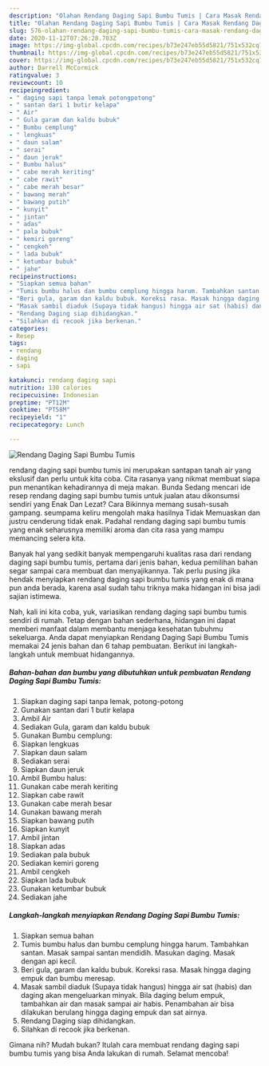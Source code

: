 ```yaml
---
description: "Olahan Rendang Daging Sapi Bumbu Tumis | Cara Masak Rendang Daging Sapi Bumbu Tumis Yang Sedap"
title: "Olahan Rendang Daging Sapi Bumbu Tumis | Cara Masak Rendang Daging Sapi Bumbu Tumis Yang Sedap"
slug: 576-olahan-rendang-daging-sapi-bumbu-tumis-cara-masak-rendang-daging-sapi-bumbu-tumis-yang-sedap
date: 2020-11-12T07:26:28.703Z
image: https://img-global.cpcdn.com/recipes/b73e247eb55d5821/751x532cq70/rendang-daging-sapi-bumbu-tumis-foto-resep-utama.jpg
thumbnail: https://img-global.cpcdn.com/recipes/b73e247eb55d5821/751x532cq70/rendang-daging-sapi-bumbu-tumis-foto-resep-utama.jpg
cover: https://img-global.cpcdn.com/recipes/b73e247eb55d5821/751x532cq70/rendang-daging-sapi-bumbu-tumis-foto-resep-utama.jpg
author: Darrell McCormick
ratingvalue: 3
reviewcount: 10
recipeingredient:
- " daging sapi tanpa lemak potongpotong"
- " santan dari 1 butir kelapa"
- " Air"
- " Gula garam dan kaldu bubuk"
- " Bumbu cemplung"
- " lengkuas"
- " daun salam"
- " serai"
- " daun jeruk"
- " Bumbu halus"
- " cabe merah keriting"
- " cabe rawit"
- " cabe merah besar"
- " bawang merah"
- " bawang putih"
- " kunyit"
- " jintan"
- " adas"
- " pala bubuk"
- " kemiri goreng"
- " cengkeh"
- " lada bubuk"
- " ketumbar bubuk"
- " jahe"
recipeinstructions:
- "Siapkan semua bahan"
- "Tumis bumbu halus dan bumbu cemplung hingga harum. Tambahkan santan. Masak sampai santan mendidih. Masukan daging. Masak dengan api kecil."
- "Beri gula, garam dan kaldu bubuk. Koreksi rasa. Masak hingga daging empuk dan bumbu meresap."
- "Masak sambil diaduk (Supaya tidak hangus) hingga air sat (habis) dan daging akan mengeluarkan minyak. Bila daging belum empuk, tambahkan air dan masak sampai air habis. Penambahan air bisa dilakukan berulang hingga daging empuk dan sat airnya."
- "Rendang Daging siap dihidangkan."
- "Silahkan di recook jika berkenan."
categories:
- Resep
tags:
- rendang
- daging
- sapi

katakunci: rendang daging sapi 
nutrition: 130 calories
recipecuisine: Indonesian
preptime: "PT12M"
cooktime: "PT58M"
recipeyield: "1"
recipecategory: Lunch

---
```



![Rendang Daging Sapi Bumbu Tumis](https://img-global.cpcdn.com/recipes/b73e247eb55d5821/751x532cq70/rendang-daging-sapi-bumbu-tumis-foto-resep-utama.jpg)


rendang daging sapi bumbu tumis ini merupakan santapan tanah air yang ekslusif dan perlu untuk kita coba. Cita rasanya yang nikmat membuat siapa pun menantikan kehadirannya di meja makan.
Bunda Sedang mencari ide resep rendang daging sapi bumbu tumis untuk jualan atau dikonsumsi sendiri yang Enak Dan Lezat? Cara Bikinnya memang susah-susah gampang. seumpama keliru mengolah maka hasilnya Tidak Memuaskan dan justru cenderung tidak enak. Padahal rendang daging sapi bumbu tumis yang enak seharusnya memiliki aroma dan cita rasa yang mampu memancing selera kita.



Banyak hal yang sedikit banyak mempengaruhi kualitas rasa dari rendang daging sapi bumbu tumis, pertama dari jenis bahan, kedua pemilihan bahan segar sampai cara membuat dan menyajikannya. Tak perlu pusing jika hendak menyiapkan rendang daging sapi bumbu tumis yang enak di mana pun anda berada, karena asal sudah tahu triknya maka hidangan ini bisa jadi sajian istimewa.


Nah, kali ini kita coba, yuk, variasikan rendang daging sapi bumbu tumis sendiri di rumah. Tetap dengan bahan sederhana, hidangan ini dapat memberi manfaat dalam membantu menjaga kesehatan tubuhmu sekeluarga. Anda dapat menyiapkan Rendang Daging Sapi Bumbu Tumis memakai 24 jenis bahan dan 6 tahap pembuatan. Berikut ini langkah-langkah untuk membuat hidangannya.

<!--inarticleads1-->

##### Bahan-bahan dan bumbu yang dibutuhkan untuk pembuatan Rendang Daging Sapi Bumbu Tumis:

1. Siapkan  daging sapi tanpa lemak, potong-potong
1. Gunakan  santan dari 1 butir kelapa
1. Ambil  Air
1. Sediakan  Gula, garam dan kaldu bubuk
1. Gunakan  Bumbu cemplung:
1. Siapkan  lengkuas
1. Siapkan  daun salam
1. Sediakan  serai
1. Siapkan  daun jeruk
1. Ambil  Bumbu halus:
1. Gunakan  cabe merah keriting
1. Siapkan  cabe rawit
1. Gunakan  cabe merah besar
1. Gunakan  bawang merah
1. Siapkan  bawang putih
1. Siapkan  kunyit
1. Ambil  jintan
1. Siapkan  adas
1. Sediakan  pala bubuk
1. Sediakan  kemiri goreng
1. Ambil  cengkeh
1. Siapkan  lada bubuk
1. Gunakan  ketumbar bubuk
1. Sediakan  jahe




<!--inarticleads2-->

##### Langkah-langkah menyiapkan Rendang Daging Sapi Bumbu Tumis:

1. Siapkan semua bahan
1. Tumis bumbu halus dan bumbu cemplung hingga harum. Tambahkan santan. Masak sampai santan mendidih. Masukan daging. Masak dengan api kecil.
1. Beri gula, garam dan kaldu bubuk. Koreksi rasa. Masak hingga daging empuk dan bumbu meresap.
1. Masak sambil diaduk (Supaya tidak hangus) hingga air sat (habis) dan daging akan mengeluarkan minyak. Bila daging belum empuk, tambahkan air dan masak sampai air habis. Penambahan air bisa dilakukan berulang hingga daging empuk dan sat airnya.
1. Rendang Daging siap dihidangkan.
1. Silahkan di recook jika berkenan.




Gimana nih? Mudah bukan? Itulah cara membuat rendang daging sapi bumbu tumis yang bisa Anda lakukan di rumah. Selamat mencoba!
